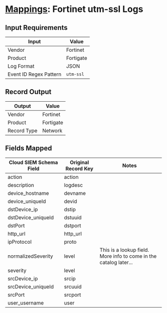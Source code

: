 # [Mappings](README.md): Fortinet utm-ssl Logs

## Input Requirements

|Input|Value|
|-----|-----|
|Vendor|Fortinet|
|Product|Fortigate|
|Log Format|JSON|
|Event ID Regex Pattern|`utm-ssl`|

## Record Output

|Output|Value|
|------|-----|
|Vendor|Fortinet|
|Product|Fortigate|
|Record Type|Network|

## Fields Mapped

|Cloud SIEM Schema Field|Original Record Key|Notes|
|-----------------------|-------------------|-----|
|action|action||
|description|logdesc||
|device_hostname|devname||
|device_uniqueId|devid||
|dstDevice_ip|dstip||
|dstDevice_uniqueId|dstuuid||
|dstPort|dstport||
|http_url|http_url||
|ipProtocol|proto||
|normalizedSeverity|level|This is a lookup field. More info to come in the catalog later...|
|severity|level||
|srcDevice_ip|srcip||
|srcDevice_uniqueId|srcuuid||
|srcPort|srcport||
|user_username|user||

